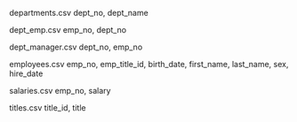 departments.csv
	dept_no, dept_name

dept_emp.csv
	emp_no, dept_no

dept_manager.csv
	dept_no, emp_no

employees.csv
	emp_no, emp_title_id, birth_date, first_name, last_name, sex, hire_date

salaries.csv
	emp_no, salary

titles.csv
	title_id, title
